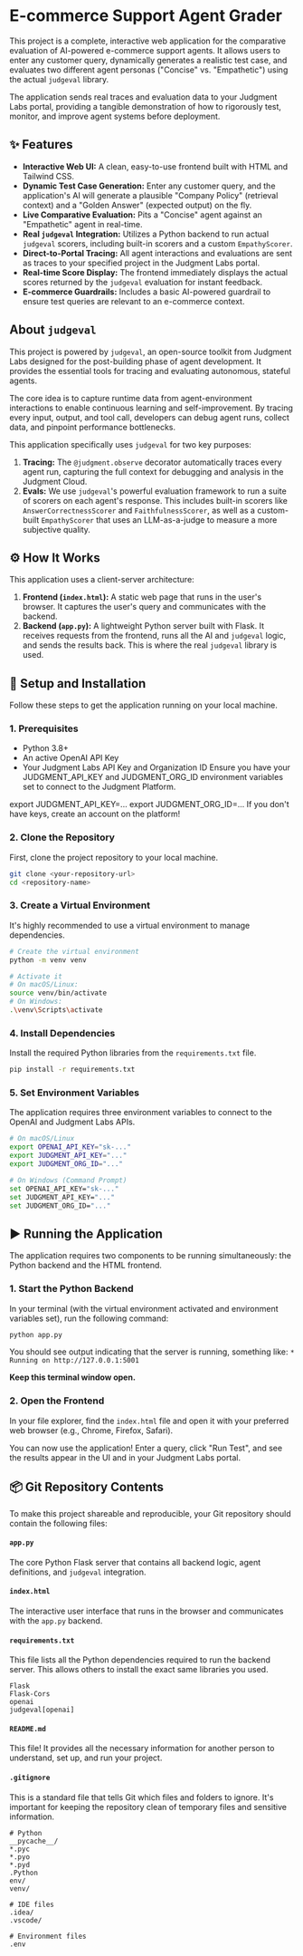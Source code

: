 # E-commerce Support Agent Grader

This project is a complete, interactive web application for the comparative evaluation of AI-powered e-commerce support agents. It allows users to enter any customer query, dynamically generates a realistic test case, and evaluates two different agent personas ("Concise" vs. "Empathetic") using the actual `judgeval` library.

The application sends real traces and evaluation data to your Judgment Labs portal, providing a tangible demonstration of how to rigorously test, monitor, and improve agent systems before deployment.

## ✨ Features

* **Interactive Web UI:** A clean, easy-to-use frontend built with HTML and Tailwind CSS.
* **Dynamic Test Case Generation:** Enter any customer query, and the application's AI will generate a plausible "Company Policy" (retrieval context) and a "Golden Answer" (expected output) on the fly.
* **Live Comparative Evaluation:** Pits a "Concise" agent against an "Empathetic" agent in real-time.
* **Real `judgeval` Integration:** Utilizes a Python backend to run actual `judgeval` scorers, including built-in scorers and a custom `EmpathyScorer`.
* **Direct-to-Portal Tracing:** All agent interactions and evaluations are sent as traces to your specified project in the Judgment Labs portal.
* **Real-time Score Display:** The frontend immediately displays the actual scores returned by the `judgeval` evaluation for instant feedback.
* **E-commerce Guardrails:** Includes a basic AI-powered guardrail to ensure test queries are relevant to an e-commerce context.

## About `judgeval`

This project is powered by `judgeval`, an open-source toolkit from Judgment Labs designed for the post-building phase of agent development. It provides the essential tools for tracing and evaluating autonomous, stateful agents.

The core idea is to capture runtime data from agent-environment interactions to enable continuous learning and self-improvement. By tracing every input, output, and tool call, developers can debug agent runs, collect data, and pinpoint performance bottlenecks.

This application specifically uses `judgeval` for two key purposes:

1.  **Tracing:** The `@judgment.observe` decorator automatically traces every agent run, capturing the full context for debugging and analysis in the Judgment Cloud.
2.  **Evals:** We use `judgeval`'s powerful evaluation framework to run a suite of scorers on each agent's response. This includes built-in scorers like `AnswerCorrectnessScorer` and `FaithfulnessScorer`, as well as a custom-built `EmpathyScorer` that uses an LLM-as-a-judge to measure a more subjective quality.

## ⚙️ How It Works

This application uses a client-server architecture:

1.  **Frontend (`index.html`):** A static web page that runs in the user's browser. It captures the user's query and communicates with the backend.
2.  **Backend (`app.py`):** A lightweight Python server built with Flask. It receives requests from the frontend, runs all the AI and `judgeval` logic, and sends the results back. This is where the real `judgeval` library is used.

## 🚀 Setup and Installation

Follow these steps to get the application running on your local machine.

### 1. Prerequisites

* Python 3.8+
* An active OpenAI API Key
* Your Judgment Labs API Key and Organization ID
Ensure you have your JUDGMENT_API_KEY and JUDGMENT_ORG_ID environment variables set to connect to the Judgment Platform.

export JUDGMENT_API_KEY=...
export JUDGMENT_ORG_ID=...
If you don't have keys, create an account on the platform!


### 2. Clone the Repository

First, clone the project repository to your local machine.

```bash
git clone <your-repository-url>
cd <repository-name>
```

### 3. Create a Virtual Environment

It's highly recommended to use a virtual environment to manage dependencies.

```bash
# Create the virtual environment
python -m venv venv

# Activate it
# On macOS/Linux:
source venv/bin/activate
# On Windows:
.\venv\Scripts\activate
```

### 4. Install Dependencies

Install the required Python libraries from the `requirements.txt` file.

```bash
pip install -r requirements.txt
```

### 5. Set Environment Variables

The application requires three environment variables to connect to the OpenAI and Judgment Labs APIs.

```bash
# On macOS/Linux
export OPENAI_API_KEY="sk-..."
export JUDGMENT_API_KEY="..."
export JUDGMENT_ORG_ID="..."

# On Windows (Command Prompt)
set OPENAI_API_KEY="sk-..."
set JUDGMENT_API_KEY="..."
set JUDGMENT_ORG_ID="..."
```

## ▶️ Running the Application

The application requires two components to be running simultaneously: the Python backend and the HTML frontend.

### 1. Start the Python Backend

In your terminal (with the virtual environment activated and environment variables set), run the following command:

```bash
python app.py
```

You should see output indicating that the server is running, something like:
`* Running on http://127.0.0.1:5001`

**Keep this terminal window open.**

### 2. Open the Frontend

In your file explorer, find the `index.html` file and open it with your preferred web browser (e.g., Chrome, Firefox, Safari).

You can now use the application! Enter a query, click "Run Test", and see the results appear in the UI and in your Judgment Labs portal.

## 📦 Git Repository Contents

To make this project shareable and reproducible, your Git repository should contain the following files:

#### `app.py`

The core Python Flask server that contains all backend logic, agent definitions, and `judgeval` integration.

#### `index.html`

The interactive user interface that runs in the browser and communicates with the `app.py` backend.

#### `requirements.txt`

This file lists all the Python dependencies required to run the backend server. This allows others to install the exact same libraries you used.

```text
Flask
Flask-Cors
openai
judgeval[openai]
```

#### `README.md`

This file! It provides all the necessary information for another person to understand, set up, and run your project.

#### `.gitignore`

This is a standard file that tells Git which files and folders to ignore. It's important for keeping the repository clean of temporary files and sensitive information.

```text
# Python
__pycache__/
*.pyc
*.pyo
*.pyd
.Python
env/
venv/

# IDE files
.idea/
.vscode/

# Environment files
.env

